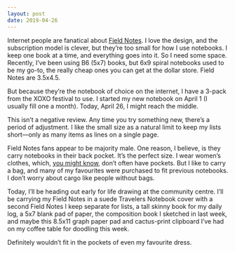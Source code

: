 ```yaml
---
layout: post
date: 2019-04-26
---
```


Internet people are fanatical about [Field Notes](https://fieldnotesbrand.com/). I love the design, and the subscription model is clever, but they’re too small for how I use notebooks. I keep one book at a time, and everything goes into it. So I need some space. Recently, I’ve been using B6 (5x7) books, but 6x9 spiral notebooks used to be my go-to, the really cheap ones you can get at the dollar store. Field Notes are 3.5x4.5. 

But because they’re the notebook of choice on the internet, I have a 3-pack from the XOXO festival to use. I started my new notebook on April 1 (I usually fill one a month). Today, April 26, I might reach the middle. 

This isn’t a negative review. Any time you try something new, there’s a period of adjustment. I like the small size as a natural limit to keep my lists short—only as many items as lines on a single page. 

Field Notes fans appear to be majority male. One reason, I believe, is they carry notebooks in their back pocket. It’s the perfect size. I wear women’s clothes, which, [you might know](https://jessdriscoll.itch.io/thanks-it-has-pockets), don’t often have pockets. But I like to carry a bag, and many of my favourites were purchased to fit previous notebooks. I don’t worry about cargo like people without bags. 

Today, I’ll be heading out early for life drawing at the community centre. I’ll be carrying my Field Notes in a suede Travelers Notebook cover with a second Field Notes I keep separate for lists, a tall skinny book for my daily log, a 5x7 blank pad of paper, the composition book I sketched in last week, and maybe this 8.5x11 graph paper pad and cactus-print clipboard I’ve had on my coffee table for doodling this week. 

Definitely wouldn’t fit in the pockets of even my favourite dress. 
